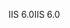 <span data-ttu-id="bb562-101">IIS 6.0</span><span class="sxs-lookup"><span data-stu-id="bb562-101">IIS 6.0</span></span>